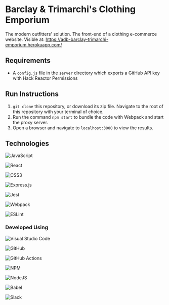 # Barclay & Trimarchi's Clothing Emporium

The modern outfitters' solution. The front-end of a clothing e-commerce website.
Visible at: https://adb-barclay-trimarchi-emporium.herokuapp.com/

## Requirements

* A `config.js` file in the `server` directory which exports a GitHub API key with Hack Reactor Permissions

## Run Instructions

1. `git clone` this repository, or download its zip file. Navigate to the root of this repository with your terminal of choice.
2. Run the command `npm start` to bundle the code with Webpack and start the proxy server.
3. Open a browser and navigate to `localhost:3000` to view the results.

## Technologies

![JavaScript](https://img.shields.io/badge/javascript-%23323330.svg?style=for-the-badge&logo=javascript&logoColor=%23F7DF1E)

![React](https://img.shields.io/badge/react-%2320232a.svg?style=for-the-badge&logo=react&logoColor=%2361DAFB)

![CSS3](https://img.shields.io/badge/css3-%231572B6.svg?style=for-the-badge&logo=css3&logoColor=white)

![Express.js](https://img.shields.io/badge/express.js-%23404d59.svg?style=for-the-badge&logo=express&logoColor=%2361DAFB)

![Jest](https://img.shields.io/badge/-jest-%23C21325?style=for-the-badge&logo=jest&logoColor=white)

![Webpack](https://img.shields.io/badge/webpack-%238DD6F9.svg?style=for-the-badge&logo=webpack&logoColor=black)

![ESLint](https://img.shields.io/badge/ESLint-4B3263?style=for-the-badge&logo=eslint&logoColor=white)

### Developed Using

![Visual Studio Code](https://img.shields.io/badge/Visual%20Studio%20Code-0078d7.svg?style=for-the-badge&logo=visual-studio-code&logoColor=white)

![GitHub](https://img.shields.io/badge/github-%23121011.svg?style=for-the-badge&logo=github&logoColor=white)

![GitHub Actions](https://img.shields.io/badge/githubactions-%232671E5.svg?style=for-the-badge&logo=githubactions&logoColor=white)

![NPM](https://img.shields.io/badge/NPM-%23000000.svg?style=for-the-badge&logo=npm&logoColor=white)

![NodeJS](https://img.shields.io/badge/node.js-6DA55F?style=for-the-badge&logo=node.js&logoColor=white)

![Babel](https://img.shields.io/badge/Babel-F9DC3e?style=for-the-badge&logo=babel&logoColor=black)

![Slack](https://img.shields.io/badge/Slack-4A154B?style=for-the-badge&logo=slack&logoColor=white)
